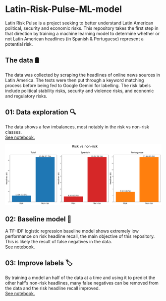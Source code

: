# Latin-Risk-Pulse-ML-model

Latin Risk Pulse is a project seeking to better understand Latin American political, security and economic risks. This repository takes the first step in that direction by training a machine learning model to determine whether or not Latin American headlines (in Spanish & Portuguese) represent a potential risk.

## The data 🛢
The data was collected by scraping the headlines of online news sources in Latin America. The texts were then put through a keyword matching process before being fed to Google Gemini for labelling. The risk labels include political stability risks, security and violence risks, and economic and regulatory risks.

## 01: Data exploration 🔍
The data shows a few imbalances, most notably in the risk vs non-risk classes.  
[See notebook.](Notebooks/01_data_exploration.ipynb)


![Data exploration](Images/data_exploration_1_risk_vs_non_risk.png)

## 02: Baseline model 🏁
A TF-IDF logistic regression baseline model shows extremely low performance on risk headline recall, the main objective of this repository. This is likely the result of false negatives in the data.  
[See notebook.](Notebooks/02_tfidf_baseline.ipynb)

## 03: Improve labels 🏷️
By training a model an half of the data at a time and using it to predict the other half's non-risk headlines, many false negatives can be removed from the data and the risk headline recall improved.  
[See notebook.](Notebooks/03_improve_label_quality.ipynb)

